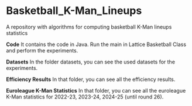 # Basketball_K-Man_Lineups
A repository with algorithms for computing basketball K-Man lineups statistics

**Code**
It contains the code in Java.
Run the main in Lattice Basketball Class and perform the experiments.

**Datasets**
In the folder datasets, you can see the used datasets for the experiments.

**Efficiency Results**
In that folder, you can see all the efficiency results.

**Euroleague K-Man Statistics**
In that folder, you can see all the euroleague K-Man statistics for 2022-23, 2023-24, 2024-25 (until round 26).


